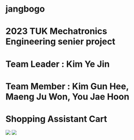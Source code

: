 # jangbogo
# 2023 TUK Mechatronics Engineering senier project
# Team Leader : Kim Ye Jin
# Team Member : Kim Gun Hee, Maeng Ju Won, You Jae Hoon

# Shopping Assistant Cart
<span>
    <img src="https://img.shields.io/badge/Python-3776AB?style=flat-square&logo=python&logoColor=white"/>
</span>
<span>
    <img src="https://img.shields.io/badge/C-A8B9CC?style=flat-square&logo=c&logoColor=black"/>
</span>
